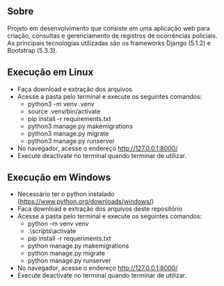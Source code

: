 ## Sobre
Projeto em desenvolvimento que consiste em uma aplicação web para criação, consultas e gerenciamento de registros de ocorrências policiais.
As principais tecnologias utilizadas são os frameworks Django (5.1.2) e Bootstrap (5.3.3).

## Execução em Linux
- Faça download e extração dos arquivos
- Acesse a pasta pelo terminal e execute os seguintes comandos:
     - python3 -m venv .venv
     - source .venv/bin/activate
     - pip install -r requirements.txt
     - python3 manage.py makemigrations
     - python3 manage.py migrate
     - python3 manage.py runserver
- No navegador, acesse o endereço http://127.0.0.1:8000/
- Execute deactivate no terminal quando terminar de utilizar.


## Execução em Windows
- Necessário ter o python instalado (https://www.python.org/downloads/windows/)
- Faca download e extração dos arquivos deste repositório
- Acesse a pasta pelo terminal e execute os seguintes comandos:
	- python -m venv venv
	- .\scripts\activate
	- pip install -r requeriments.txt
	- python manage.py makemigrations
	- python manage.py migrate
	- python manage.py runserver
- No navegador, acesse o endereço http://127.0.0.1:8000/
- Execute deactivate no terminal quando terminar de utilizar.


